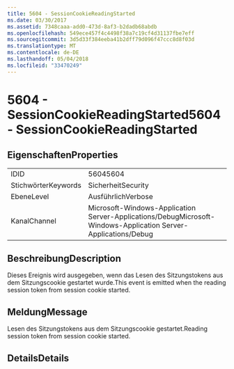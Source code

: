 ```yaml
---
title: 5604 - SessionCookieReadingStarted
ms.date: 03/30/2017
ms.assetid: 7348caaa-add0-473d-8af3-b2dadb68abdb
ms.openlocfilehash: 549ece457f4c4498f38a7c19cf4d31137fbe7eff
ms.sourcegitcommit: 3d5d33f384eeba41b2dff79d096f47ccc8d8f03d
ms.translationtype: MT
ms.contentlocale: de-DE
ms.lasthandoff: 05/04/2018
ms.locfileid: "33470249"
---
```

# <a name="5604---sessioncookiereadingstarted"></a><span data-ttu-id="a9309-102">5604 - SessionCookieReadingStarted</span><span class="sxs-lookup"><span data-stu-id="a9309-102">5604 - SessionCookieReadingStarted</span></span>
## <a name="properties"></a><span data-ttu-id="a9309-103">Eigenschaften</span><span class="sxs-lookup"><span data-stu-id="a9309-103">Properties</span></span>  
  
|||  
|-|-|  
|<span data-ttu-id="a9309-104">ID</span><span class="sxs-lookup"><span data-stu-id="a9309-104">ID</span></span>|<span data-ttu-id="a9309-105">5604</span><span class="sxs-lookup"><span data-stu-id="a9309-105">5604</span></span>|  
|<span data-ttu-id="a9309-106">Stichwörter</span><span class="sxs-lookup"><span data-stu-id="a9309-106">Keywords</span></span>|<span data-ttu-id="a9309-107">Sicherheit</span><span class="sxs-lookup"><span data-stu-id="a9309-107">Security</span></span>|  
|<span data-ttu-id="a9309-108">Ebene</span><span class="sxs-lookup"><span data-stu-id="a9309-108">Level</span></span>|<span data-ttu-id="a9309-109">Ausführlich</span><span class="sxs-lookup"><span data-stu-id="a9309-109">Verbose</span></span>|  
|<span data-ttu-id="a9309-110">Kanal</span><span class="sxs-lookup"><span data-stu-id="a9309-110">Channel</span></span>|<span data-ttu-id="a9309-111">Microsoft-Windows-Application Server-Applications/Debug</span><span class="sxs-lookup"><span data-stu-id="a9309-111">Microsoft-Windows-Application Server-Applications/Debug</span></span>|  
  
## <a name="description"></a><span data-ttu-id="a9309-112">Beschreibung</span><span class="sxs-lookup"><span data-stu-id="a9309-112">Description</span></span>  
 <span data-ttu-id="a9309-113">Dieses Ereignis wird ausgegeben, wenn das Lesen des Sitzungstokens aus dem Sitzungscookie gestartet wurde.</span><span class="sxs-lookup"><span data-stu-id="a9309-113">This event is emitted when the reading session token from session cookie started.</span></span>  
  
## <a name="message"></a><span data-ttu-id="a9309-114">Meldung</span><span class="sxs-lookup"><span data-stu-id="a9309-114">Message</span></span>  
 <span data-ttu-id="a9309-115">Lesen des Sitzungstokens aus dem Sitzungscookie gestartet.</span><span class="sxs-lookup"><span data-stu-id="a9309-115">Reading session token from session cookie started.</span></span>  
  
## <a name="details"></a><span data-ttu-id="a9309-116">Details</span><span class="sxs-lookup"><span data-stu-id="a9309-116">Details</span></span>
